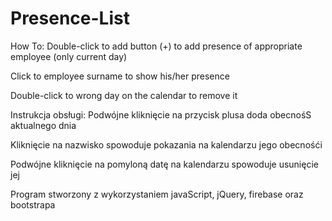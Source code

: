 # Presence-List

How To:
Double-click to add button (+) to add presence of appropriate employee (only current day)

Click to employee surname to show his/her presence

Double-click to wrong day on the calendar to remove it

Instrukcja obsługi:
Podwójne kliknięcie na przycisk plusa doda obecnośS aktualnego dnia

Kliknięcie na nazwisko spowoduje pokazania na kalendarzu jego obecnośći

Podwójne kliknięcie na pomyloną datę na kalendarzu spowoduje usunięcie jej

Program stworzony z wykorzystaniem javaScript, jQuery, firebase oraz bootstrapa
